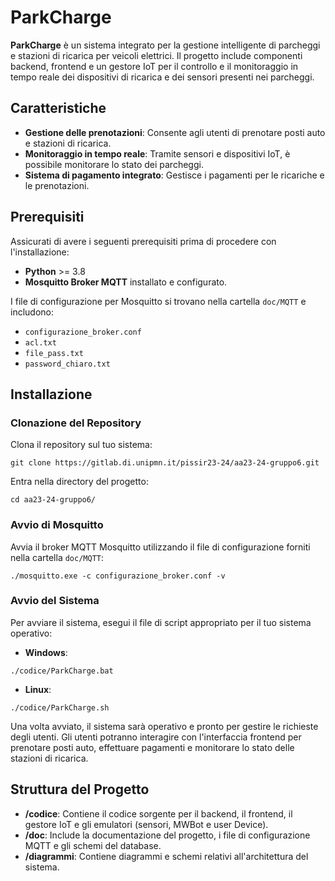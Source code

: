 # ParkCharge

**ParkCharge** è un sistema integrato per la gestione intelligente di parcheggi e stazioni di ricarica per veicoli elettrici. Il progetto include componenti backend, frontend e un gestore IoT per il controllo e il monitoraggio in tempo reale dei dispositivi di ricarica e dei sensori presenti nei parcheggi.

## Caratteristiche
- **Gestione delle prenotazioni**: Consente agli utenti di prenotare posti auto e stazioni di ricarica.
- **Monitoraggio in tempo reale**: Tramite sensori e dispositivi IoT, è possibile monitorare lo stato dei parcheggi.
- **Sistema di pagamento integrato**: Gestisce i pagamenti per le ricariche e le prenotazioni.

## Prerequisiti
Assicurati di avere i seguenti prerequisiti prima di procedere con l'installazione:
- **Python** >= 3.8
- **Mosquitto Broker MQTT** installato e configurato.

I file di configurazione per Mosquitto si trovano nella cartella `doc/MQTT` e includono:
- `configurazione_broker.conf`
- `acl.txt`
- `file_pass.txt`
- `password_chiaro.txt`

## Installazione

### Clonazione del Repository
Clona il repository sul tuo sistema:
```
git clone https://gitlab.di.unipmn.it/pissir23-24/aa23-24-gruppo6.git
```

Entra nella directory del progetto:
```
cd aa23-24-gruppo6/
```

### Avvio di Mosquitto
Avvia il broker MQTT Mosquitto utilizzando il file di configurazione forniti nella cartella `doc/MQTT`:
```
./mosquitto.exe -c configurazione_broker.conf -v
```

### Avvio del Sistema
Per avviare il sistema, esegui il file di script appropriato per il tuo sistema operativo:

- **Windows**:
```
./codice/ParkCharge.bat
```
- **Linux**:
```
./codice/ParkCharge.sh
```
Una volta avviato, il sistema sarà operativo e pronto per gestire le richieste degli utenti. Gli utenti potranno interagire con l'interfaccia frontend per prenotare posti auto, effettuare pagamenti e monitorare lo stato delle stazioni di ricarica.

## Struttura del Progetto
- **/codice**: Contiene il codice sorgente per il backend, il frontend, il gestore IoT e gli emulatori (sensori, MWBot e user Device).
- **/doc**: Include la documentazione del progetto, i file di configurazione MQTT e gli schemi del database.
- **/diagrammi**: Contiene diagrammi e schemi relativi all'architettura del sistema.